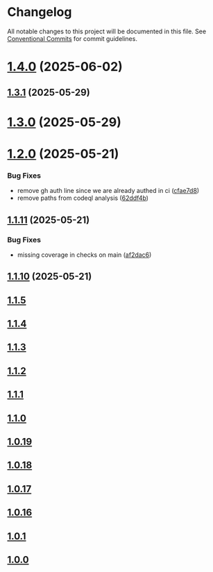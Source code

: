 # Changelog

All notable changes to this project will be documented in this file. See
[Conventional Commits](https://conventionalcommits.org) for commit guidelines.

# [1.4.0](https://github.com/appwarden/middleware/compare/@appwarden/middleware@1.3.1...@appwarden/middleware@1.4.0) (2025-06-02)

## [1.3.1](https://github.com/appwarden/middleware/compare/@appwarden/middleware@1.3.0...@appwarden/middleware@1.3.1) (2025-05-29)

# [1.3.0](https://github.com/appwarden/middleware/compare/@appwarden/middleware@1.2.25...@appwarden/middleware@1.3.0) (2025-05-29)

# [1.2.0](https://github.com/appwarden/middleware/compare/@appwarden/middleware@1.1.11...@appwarden/middleware@1.2.0) (2025-05-21)


### Bug Fixes

* remove gh auth line since we are already authed in ci ([cfae7d8](https://github.com/appwarden/middleware/commit/cfae7d8b57a9007e03b07ad3e4a5bfc0e2de66f9))
* remove paths from codeql analysis ([62ddf4b](https://github.com/appwarden/middleware/commit/62ddf4b8a559145625ca9a7b9683fca779ad6a00))

## [1.1.11](https://github.com/appwarden/middleware/compare/@appwarden/middleware@1.1.10...@appwarden/middleware@1.1.11) (2025-05-21)


### Bug Fixes

* missing coverage in checks on main ([af2dac6](https://github.com/appwarden/middleware/commit/af2dac651e2b4719e27e9ced3538d6db9d754c9d))

## [1.1.10](https://github.com/appwarden/middleware/compare/@appwarden/middleware@1.1.9...@appwarden/middleware@1.1.10) (2025-05-21)

## [1.1.5](https://github.com/appwarden/middleware/compare/@appwarden/middleware@1.1.5...main)

## [1.1.4](https://github.com/appwarden/middleware/compare/@appwarden/middleware@1.1.4...main)

## [1.1.3](https://github.com/appwarden/middleware/compare/@appwarden/middleware@1.1.3...main)

## [1.1.2](https://github.com/appwarden/middleware/compare/@appwarden/middleware@1.1.2...main)

## [1.1.1](https://github.com/appwarden/middleware/compare/@appwarden/middleware@1.1.1...main)

## [1.1.0](https://github.com/appwarden/middleware/compare/@appwarden/middleware@1.1.0...main)

## [1.0.19](https://github.com/appwarden/middleware/compare/@appwarden/middleware@1.0.19...main)

## [1.0.18](https://github.com/appwarden/middleware/compare/@appwarden/middleware@1.0.18...main)

## [1.0.17](https://github.com/appwarden/middleware/compare/@appwarden/middleware@1.0.17...main)

## [1.0.16](https://github.com/appwarden/middleware/compare/@appwarden/middleware@1.0.16...main)

## [1.0.1](https://github.com/appwarden/middleware/compare/@appwarden/middleware@1.0.1...main)

## [1.0.0](https://github.com/appwarden/middleware/compare/@appwarden/middleware@1.0.0...main)
